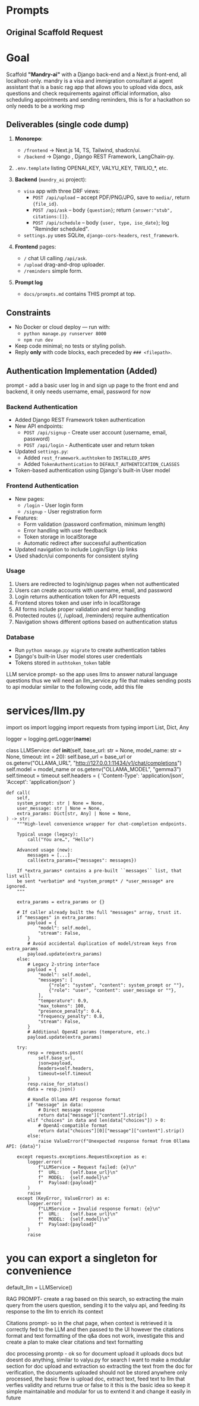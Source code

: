 # Prompts

## Original Scaffold Request

# Goal
Scaffold **"Mandry-ai"** with a Django back-end and a Next.js front-end, all localhost-only. mandry is a visa and immigration consultant ai agent assistant that is a basic rag app that allows you to upload vida docs, ask questions and check requirements against official information, also scheduling appointments and sending reminders, this is for a hackathon so only needs to be a working mvp 

## Deliverables (single code dump)
1. **Monorepo**:
   - `/frontend` → Next.js 14, TS, Tailwind, shadcn/ui.
   - `/backend`  → Django , Django REST Framework, LangChain-py.
2. `.env.template` listing OPENAI_KEY, VALYU_KEY, TWILIO_*, etc.
3. **Backend** (`mandry_ai` project):
   - `visa` app with three DRF views:
     * `POST /api/upload`   – accept PDF/PNG/JPG, save to `media/`, return `{file_id}`.
     * `POST /api/ask`      – body `{question}`; return `{answer:"stub", citations:[]}`.
     * `POST /api/schedule` – body `{user, type, iso_date}`; log "Reminder scheduled".
   - `settings.py` uses SQLite, `django-cors-headers`, `rest_framework`.
4. **Frontend** pages:
   - `/` chat UI calling `/api/ask`.
   - `/upload` drag-and-drop uploader.
   - `/reminders` simple form.

6. **Prompt log**
   - `docs/prompts.md` contains THIS prompt at top.

## Constraints
- No Docker or cloud deploy — run with:
    * `python manage.py runserver 8000`
    * `npm run dev`
- Keep code minimal; no tests or styling polish.
- Reply **only** with code blocks, each preceded by `### <filepath>`. 

## Authentication Implementation (Added)
prompt - add a basic user log in and sign up page to the front end and backend, it only needs username, email, password for now
### Backend Authentication
- Added Django REST Framework token authentication
- New API endpoints:
  * `POST /api/signup` - Create user account (username, email, password)
  * `POST /api/login` - Authenticate user and return token
- Updated `settings.py`:
  * Added `rest_framework.authtoken` to `INSTALLED_APPS`
  * Added `TokenAuthentication` to `DEFAULT_AUTHENTICATION_CLASSES`
- Token-based authentication using Django's built-in User model

### Frontend Authentication
- New pages:
  * `/login` - User login form
  * `/signup` - User registration form
- Features:
  * Form validation (password confirmation, minimum length)
  * Error handling with user feedback
  * Token storage in localStorage
  * Automatic redirect after successful authentication
- Updated navigation to include Login/Sign Up links
- Used shadcn/ui components for consistent styling

### Usage
1. Users are redirected to login/signup pages when not authenticated
2. Users can create accounts with username, email, and password
3. Login returns authentication token for API requests
4. Frontend stores token and user info in localStorage
5. All forms include proper validation and error handling
6. Protected routes (/, /upload, /reminders) require authentication
7. Navigation shows different options based on authentication status

### Database
- Run `python manage.py migrate` to create authentication tables
- Django's built-in User model stores user credentials
- Tokens stored in `authtoken_token` table 


LLM service prompt-
so the app uses llms to answer natural language questions thus we will need an llm_service.py file that makes sending posts to api modular similar to the following code, add this file 

# services/llm.py
import os
import logging
import requests
from typing import List, Dict, Any

logger = logging.getLogger(__name__)

class LLMService:
    def __init__(self,
                 base_url: str = None,
                 model_name: str = None,
                 timeout: int = 20):
        self.base_url = base_url or os.getenv("OLLAMA_URL", "http://127.0.0.1:11434/v1/chat/completions")
        self.model = model_name or os.getenv("OLLAMA_MODEL", "gemma3")
        self.timeout = timeout
        self.headers = {
            'Content-Type': 'application/json',
            'Accept': 'application/json'
        }

    def call(
        self,
        system_prompt: str | None = None,
        user_message: str | None = None,
        extra_params: Dict[str, Any] | None = None,
    ) -> str:
        """High-level convenience wrapper for chat-completion endpoints.

        Typical usage (legacy):
            call("You are…", "Hello")

        Advanced usage (new):
            messages = [...]
            call(extra_params={"messages": messages})

        If *extra_params* contains a pre-built ``messages`` list, that list will
        be sent *verbatim* and *system_prompt* / *user_message* are ignored.
        """

        extra_params = extra_params or {}

        # If caller already built the full "messages" array, trust it.
        if "messages" in extra_params:
            payload = {
                "model": self.model,
                "stream": False,
            }
            # Avoid accidental duplication of model/stream keys from extra_params
            payload.update(extra_params)
        else:
            # Legacy 2-string interface
            payload = {
                "model": self.model,
                "messages": [
                    {"role": "system", "content": system_prompt or ""},
                    {"role": "user", "content": user_message or ""},
                ],
                "temperature": 0.9,
                "max_tokens": 100,
                "presence_penalty": 0.4,
                "frequency_penalty": 0.8,
                "stream": False,
            }
            # Additional OpenAI params (temperature, etc.)
            payload.update(extra_params)

        try:
            resp = requests.post(
                self.base_url, 
                json=payload, 
                headers=self.headers,
                timeout=self.timeout
            )
            resp.raise_for_status()
            data = resp.json()
            
            # Handle Ollama API response format
            if "message" in data:
                # Direct message response
                return data["message"]["content"].strip()
            elif "choices" in data and len(data["choices"]) > 0:
                # OpenAI-compatible format
                return data["choices"][0]["message"]["content"].strip()
            else:
                raise ValueError(f"Unexpected response format from Ollama API: {data}")
                
        except requests.exceptions.RequestException as e:
            logger.error(
                f"LLMService ➔ Request failed: {e}\n"
                f"  URL:    {self.base_url}\n"
                f"  MODEL:  {self.model}\n"
                f"  Payload:{payload}"
            )
            raise
        except (KeyError, ValueError) as e:
            logger.error(
                f"LLMService ➔ Invalid response format: {e}\n"
                f"  URL:    {self.base_url}\n"
                f"  MODEL:  {self.model}\n"
                f"  Payload:{payload}"
            )
            raise

# you can export a singleton for convenience
default_llm = LLMService()

RAG PROMPT-  create a rag based on this search, so extracting the main query from the users question, sending it to the valyu api, and feeding its response to the llm to enrich its context

Citations prompt- so in the chat page, when context is retrieved it is correctly fed to the LLM and then passed to the UI however the citations format and text formatting of the q&a does not work, investigate this and create a plan to make clear citations and text formatting

doc processing promtp - ok so for document upload it uploads docs but doesnt do anything, similar to valyu.py for search I want to make a modular section for doc upload and extraction so extracting the text from the doc for verification, the documents uploaded should not be stored anywhere only processed, the basic flow is upload doc, extract text, feed text to llm that verfies validity and returns true or false to it
this is the basic idea so keep it simple maintainable and modular for us to exntend it and change it easily in future